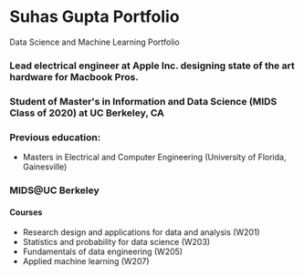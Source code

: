 # Suhas Gupta Portfolio
Data Science and Machine Learning Portfolio

### Lead electrical engineer at Apple Inc. designing state of the art hardware for Macbook Pros. 
### Student of Master's in Information and Data Science (MIDS Class of 2020) at UC Berkeley, CA

### Previous education: 
  - Masters in Electrical and Computer Engineering (University of Florida, Gainesville)

### MIDS@UC Berkeley
#### Courses
  - Research design and applications for data and analysis (W201)
  - Statistics and probability for data science (W203)
  - Fundamentals of data engineering (W205)
  - Applied machine learning (W207)
